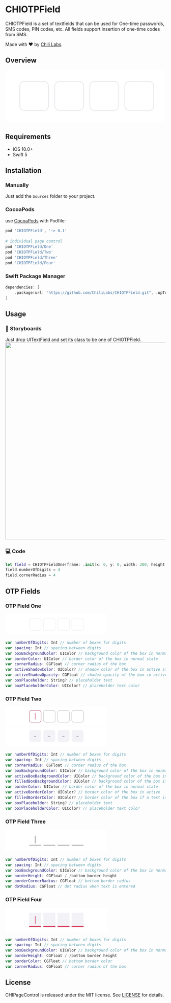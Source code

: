 # CHIOTPField

CHIOTPField is a set of textfields that can be used for One-time passwords, SMS codes, PIN codes, etc. All fields support insertion of one-time codes from SMS.

Made with ❤️ by [Chili Labs](https://chililabs.io).

## Overview

<img src="Gif/preview.gif" width="500" height="164" />

## Requirements

* iOS 10.0+
* Swift 5

## Installation

### Manually

Just add the `Sources` folder to your project.

### CocoaPods

use [CocoaPods](https://cocoapods.org) with Podfile:
``` ruby
pod 'CHIOTPField', '~> 0.1'

# individual page control
pod 'CHIOTPField/One'
pod 'CHIOTPField/Two'
pod 'CHIOTPField/Three'
pod 'CHIOTPField/Four'
```

### Swift Package Manager

```swift
dependencies: [
    .package(url: "https://github.com/ChiliLabs/CHIOTPField.git", .upToNextMajor(from: "0.1"))
]
```

## Usage
### 🎨 Storyboards
Just drop UITextField and set its class to be one of CHIOTPField.
<img src="Gif/ibdesignable.gif" width="800" height="617" />
### 💻 Code
``` swift
let field = CHIOTPFieldOne(frame: .init(x: 0, y: 0, width: 200, height: 60))
field.numberOfDigits = 4
field.cornerRadius = 4
```

## OTP Fields
### OTP Field One
<img src="Gif/field_1.gif" width="320" height="63" />

``` swift
var numberOfDigits: Int // number of boxes for digits
var spacing: Int // spacing between digits
var boxBackgroundColor: UIColor // background color of the box in normal state
var borderColor: UIColor // border color of the box in normal state
var cornerRadius: CGFloat // corner radius of the box
var activeShadowColor: UIColor? // shadow color of the box in active state
var activeShadowOpacity: CGFloat // shadow opacity of the box in active state
var boxPlaceholder: String? // placeholder text
var boxPlaceholderColor: UIColor? // placeholder text color
```

### OTP Field Two
<img src="Gif/field_2_1.gif" width="320" height="58" />
<img src="Gif/field_2_2.gif" width="320" height="61" />

``` swift
var numberOfDigits: Int // number of boxes for digits
var spacing: Int // spacing between digits
var cornerRadius: CGFloat // corner radius of the box
var boxBackgroundColor: UIColor // background color of the box in normal state
var activeBoxBackgroundColor: UIColor // background color of the box in active state
var filledBoxBackgroundColor: UIColor // background color of the box if a text is entered
var borderColor: UIColor // border color of the box in normal state
var activeBorderColor: UIColor? // border color of the box in active
var filledBorderColor: UIColor? // border color of the box if a text is entered
var boxPlaceholder: String? // placeholder text
var boxPlaceholderColor: UIColor? // placeholder text color
```

### OTP Field Three
<img src="Gif/field_3.gif" width="320" height="67" />

``` swift
var numberOfDigits: Int // number of boxes for digits
var spacing: Int // spacing between digits
var boxBackgroundColor: UIColor // background color of the box in normal state
var borderHeight: CGFloat / /bottom border height
var borderCornerRadius: CGFloat // bottom border radius
var dotRadius: CGFloat // dot radius when text is entered
```

### OTP Field Four
<img src="Gif/field_4.gif" width="320" height="73" />

``` swift
var numberOfDigits: Int // number of boxes for digits
var spacing: Int // spacing between digits
var boxBackgroundColor: UIColor // background color of the box in normal state
var borderHeight: CGFloat / /bottom border height
var borderColor: CGFloat // bottom border color
var cornerRadius: CGFloat // corner radius of the box
```

## License
CHIPageControl is released under the MIT license. See [LICENSE](./LICENSE) for details.
